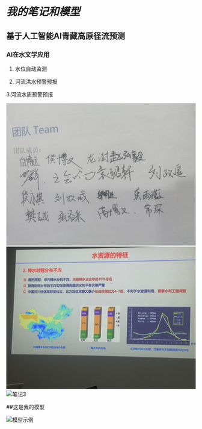 # *我的笔记和模型*

## **基于人工智能AI青藏高原径流预测**

### AI在水文学应用


1. 水位自动监测


2. 河流洪水预警预报

 3.河流水质预警预报


![笔记1](images/002.jpg)
![笔记2](images/003.jpg)
![笔记3](images/note3.jpg)

##这是我的模型

![模型示例](videos/1234.jpg)
